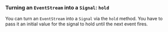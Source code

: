 ### Turning an `EventStream` into a `Signal`: `hold`

You can turn an `EventStream` into a `Signal`
via the `hold` method. You have to pass it an initial value
for the signal to hold until the next event fires.

 <div data-lift="DemoPane?snippet=EventStream_hold"></div>
